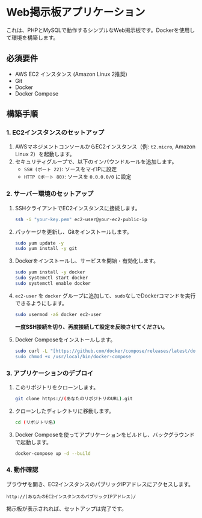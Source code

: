 # Web掲示板アプリケーション

これは、PHPとMySQLで動作するシンプルなWeb掲示板です。Dockerを使用して環境を構築します。

## 必須要件

* AWS EC2 インスタンス (Amazon Linux 2推奨)
* Git
* Docker
* Docker Compose

## 構築手順

### 1. EC2インスタンスのセットアップ

1.  AWSマネジメントコンソールからEC2インスタンス（例: `t2.micro`, Amazon Linux 2）を起動します。
2.  セキュリティグループで、以下のインバウンドルールを追加します。
    * `SSH (ポート 22)`: ソースをマイIPに設定
    * `HTTP (ポート 80)`: ソースを `0.0.0.0/0` に設定

### 2. サーバー環境のセットアップ

1.  SSHクライアントでEC2インスタンスに接続します。

    ```bash
    ssh -i "your-key.pem" ec2-user@your-ec2-public-ip
    ```

2.  パッケージを更新し、Gitをインストールします。

    ```bash
    sudo yum update -y
    sudo yum install -y git
    ```

3.  Dockerをインストールし、サービスを開始・有効化します。

    ```bash
    sudo yum install -y docker
    sudo systemctl start docker
    sudo systemctl enable docker
    ```

4.  `ec2-user` を `docker` グループに追加して、`sudo`なしでDockerコマンドを実行できるようにします。

    ```bash
    sudo usermod -aG docker ec2-user
    ```

    **一度SSH接続を切り、再度接続して設定を反映させてください。**

5.  Docker Composeをインストールします。

    ```bash
    sudo curl -L "[https://github.com/docker/compose/releases/latest/download/docker-compose-$(uname](https://github.com/docker/compose/releases/latest/download/docker-compose-$(uname) -s)-$(uname -m)" -o /usr/local/bin/docker-compose
    sudo chmod +x /usr/local/bin/docker-compose
    ```

### 3. アプリケーションのデプロイ

1.  このリポジトリをクローンします。

    ```bash
    git clone https://(あなたのリポジトリのURL).git
    ```

2.  クローンしたディレクトリに移動します。

    ```bash
    cd (リポジトリ名)
    ```

3.  Docker Composeを使ってアプリケーションをビルドし、バックグラウンドで起動します。

    ```bash
    docker-compose up -d --build
    ```

### 4. 動作確認

ブラウザを開き、EC2インスタンスのパブリックIPアドレスにアクセスします。

`http://(あなたのEC2インスタンスのパブリックIPアドレス)/`

掲示板が表示されれば、セットアップは完了です。
